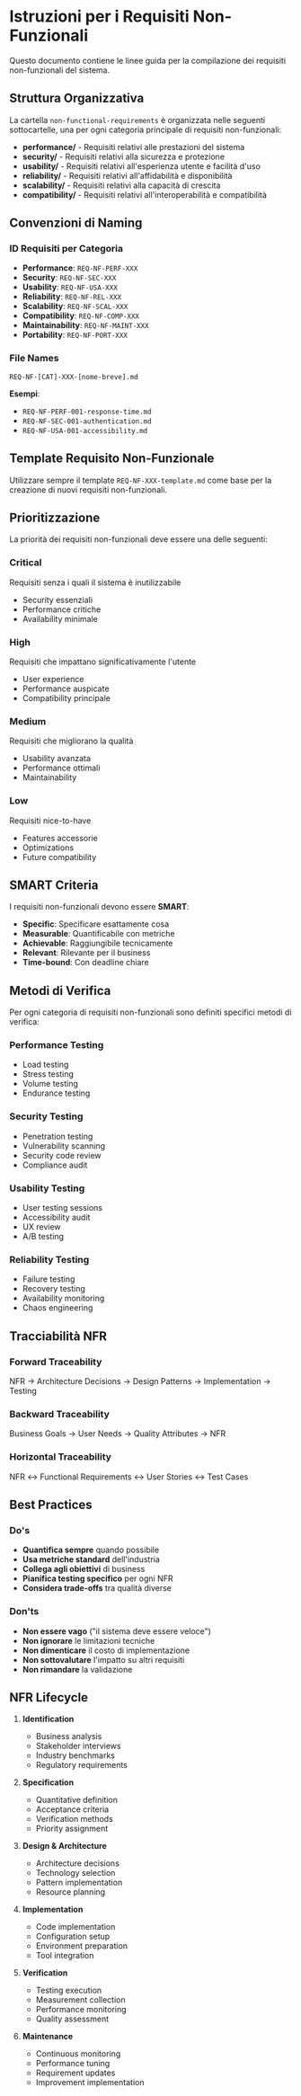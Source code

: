 # Istruzioni per i Requisiti Non-Funzionali

Questo documento contiene le linee guida per la compilazione dei requisiti non-funzionali del sistema.

## Struttura Organizzativa

La cartella `non-functional-requirements` è organizzata nelle seguenti sottocartelle, una per ogni categoria principale di requisiti non-funzionali:

- **performance/** - Requisiti relativi alle prestazioni del sistema
- **security/** - Requisiti relativi alla sicurezza e protezione
- **usability/** - Requisiti relativi all'esperienza utente e facilità d'uso
- **reliability/** - Requisiti relativi all'affidabilità e disponibilità
- **scalability/** - Requisiti relativi alla capacità di crescita
- **compatibility/** - Requisiti relativi all'interoperabilità e compatibilità

## Convenzioni di Naming

### ID Requisiti per Categoria

- **Performance**: `REQ-NF-PERF-XXX`
- **Security**: `REQ-NF-SEC-XXX`
- **Usability**: `REQ-NF-USA-XXX`
- **Reliability**: `REQ-NF-REL-XXX`
- **Scalability**: `REQ-NF-SCAL-XXX`
- **Compatibility**: `REQ-NF-COMP-XXX`
- **Maintainability**: `REQ-NF-MAINT-XXX`
- **Portability**: `REQ-NF-PORT-XXX`

### File Names

`REQ-NF-[CAT]-XXX-[nome-breve].md`

**Esempi**:
- `REQ-NF-PERF-001-response-time.md`
- `REQ-NF-SEC-001-authentication.md`
- `REQ-NF-USA-001-accessibility.md`

## Template Requisito Non-Funzionale

Utilizzare sempre il template `REQ-NF-XXX-template.md` come base per la creazione di nuovi requisiti non-funzionali.

## Prioritizzazione

La priorità dei requisiti non-funzionali deve essere una delle seguenti:

### Critical
Requisiti senza i quali il sistema è inutilizzabile
- Security essenziali
- Performance critiche
- Availability minimale

### High
Requisiti che impattano significativamente l'utente
- User experience
- Performance auspicate
- Compatibility principale

### Medium
Requisiti che migliorano la qualità
- Usability avanzata
- Performance ottimali
- Maintainability

### Low
Requisiti nice-to-have
- Features accessorie
- Optimizations
- Future compatibility

## SMART Criteria

I requisiti non-funzionali devono essere **SMART**:
- **Specific**: Specificare esattamente cosa
- **Measurable**: Quantificabile con metriche
- **Achievable**: Raggiungibile tecnicamente
- **Relevant**: Rilevante per il business
- **Time-bound**: Con deadline chiare

## Metodi di Verifica

Per ogni categoria di requisiti non-funzionali sono definiti specifici metodi di verifica:

### Performance Testing
- Load testing
- Stress testing
- Volume testing
- Endurance testing

### Security Testing
- Penetration testing
- Vulnerability scanning
- Security code review
- Compliance audit

### Usability Testing
- User testing sessions
- Accessibility audit
- UX review
- A/B testing

### Reliability Testing
- Failure testing
- Recovery testing
- Availability monitoring
- Chaos engineering

## Tracciabilità NFR

### Forward Traceability
NFR → Architecture Decisions → Design Patterns → Implementation → Testing

### Backward Traceability
Business Goals → User Needs → Quality Attributes → NFR

### Horizontal Traceability
NFR ↔ Functional Requirements ↔ User Stories ↔ Test Cases

## Best Practices

### Do's
- **Quantifica sempre** quando possibile
- **Usa metriche standard** dell'industria
- **Collega agli obiettivi** di business
- **Pianifica testing specifico** per ogni NFR
- **Considera trade-offs** tra qualità diverse

### Don'ts
- **Non essere vago** ("il sistema deve essere veloce")
- **Non ignorare** le limitazioni tecniche
- **Non dimenticare** il costo di implementazione
- **Non sottovalutare** l'impatto su altri requisiti
- **Non rimandare** la validazione

## NFR Lifecycle

1. **Identification**
   - Business analysis
   - Stakeholder interviews
   - Industry benchmarks
   - Regulatory requirements

2. **Specification**
   - Quantitative definition
   - Acceptance criteria
   - Verification methods
   - Priority assignment

3. **Design & Architecture**
   - Architecture decisions
   - Technology selection
   - Pattern implementation
   - Resource planning

4. **Implementation**
   - Code implementation
   - Configuration setup
   - Environment preparation
   - Tool integration

5. **Verification**
   - Testing execution
   - Measurement collection
   - Performance monitoring
   - Quality assessment

6. **Maintenance**
   - Continuous monitoring
   - Performance tuning
   - Requirement updates
   - Improvement implementation
